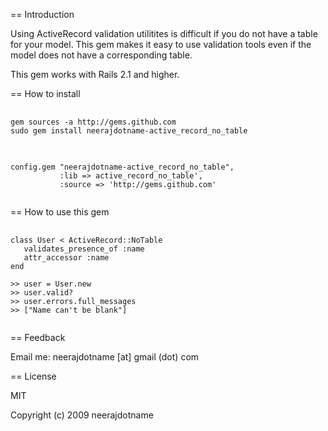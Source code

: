 == Introduction

Using ActiveRecord validation utilitites is difficult if you do not have a table for your model. This gem makes it easy to use validation tools even if the model does not have a corresponding table. 

This gem works with Rails 2.1 and higher.

== How to install

<pre>
  <code>
gem sources -a http://gems.github.com
sudo gem install neerajdotname-active_record_no_table
  </code>
</pre>

<pre>
  <code>
config.gem "neerajdotname-active_record_no_table", 
           :lib => active_record_no_table',
           :source => 'http://gems.github.com'                                        
  </code>
</pre>


== How to use this gem

<pre>
  <code>
class User < ActiveRecord::NoTable
   validates_presence_of :name
   attr_accessor :name
end

>> user = User.new
>> user.valid?
>> user.errors.full_messages
>> ["Name can't be blank"]
  </code>
</pre>  

== Feedback

Email me: neerajdotname [at] gmail (dot) com

== License

MIT

Copyright (c) 2009 neerajdotname

